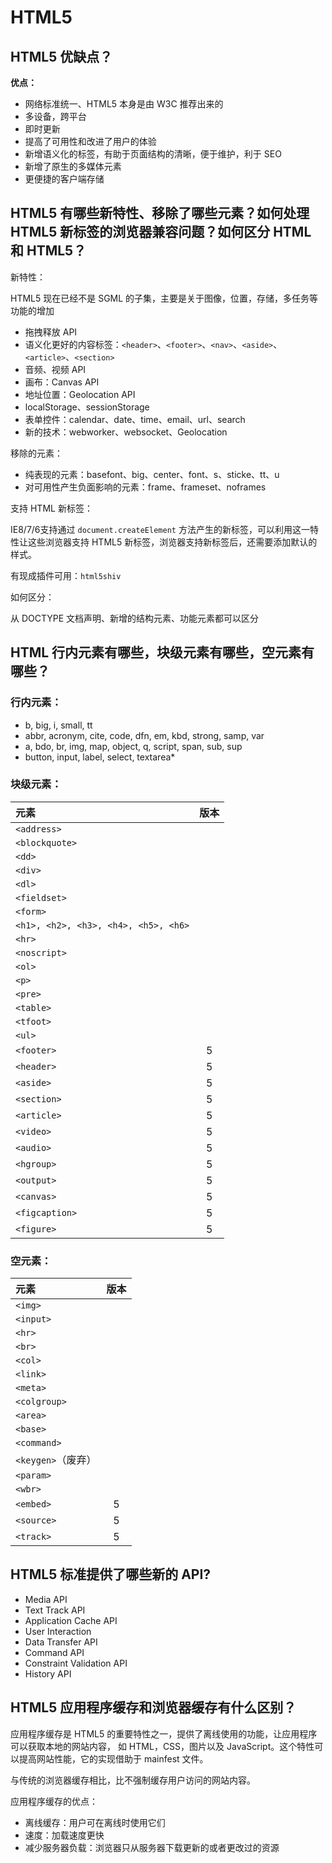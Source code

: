 # HTML5

## HTML5 优缺点？

**优点：**

* 网络标准统一、HTML5 本身是由 W3C 推荐出来的
* 多设备，跨平台
* 即时更新
* 提高了可用性和改进了用户的体验
* 新增语义化的标签，有助于页面结构的清晰，便于维护，利于 SEO
* 新增了原生的多媒体元素
* 更便捷的客户端存储

## HTML5 有哪些新特性、移除了哪些元素？如何处理 HTML5 新标签的浏览器兼容问题？如何区分 HTML 和 HTML5？

新特性：

HTML5 现在已经不是 SGML 的子集，主要是关于图像，位置，存储，多任务等功能的增加

* 拖拽释放 API
* 语义化更好的内容标签：`<header>`、`<footer>`、`<nav>`、`<aside>`、`<article>`、`<section>`
* 音频、视频 API
* 画布：Canvas API
* 地址位置：Geolocation API
* localStorage、sessionStorage
* 表单控件：calendar、date、time、email、url、search
* 新的技术：webworker、websocket、Geolocation

移除的元素：

* 纯表现的元素：basefont、big、center、font、s、sticke、tt、u
* 对可用性产生负面影响的元素：frame、frameset、noframes

支持 HTML 新标签：

IE8/7/6支持通过 `document.createElement` 方法产生的新标签，可以利用这一特性让这些浏览器支持 HTML5 新标签，浏览器支持新标签后，还需要添加默认的样式。

有现成插件可用：`html5shiv`

如何区分：

从 DOCTYPE 文档声明、新增的结构元素、功能元素都可以区分

## HTML 行内元素有哪些，块级元素有哪些，空元素有哪些？

### 行内元素：

* b, big, i, small, tt
* abbr, acronym, cite, code, dfn, em, kbd, strong, samp, var
* a, bdo, br, img, map, object, q, script, span, sub, sup
* button, input, label, select, textarea\* 

### 块级元素：

| 元素 | 版本 |
| :--- | :---: |
| `<address>` |  |
| `<blockquote>` |  |
| `<dd>` |  |
| `<div>` |  |
| `<dl>` |  |
| `<fieldset>` |  |
| `<form>` |  |
| `<h1>, <h2>, <h3>, <h4>, <h5>, <h6>` |  |
| `<hr>` |  |
| `<noscript>` |  |
| `<ol>` |  |
| `<p>` |  |
| `<pre>` |  |
| `<table>` |  |
| `<tfoot>` |  |
| `<ul>` |  |
| `<footer>` | 5 |
| `<header>` | 5 |
| `<aside>` | 5 |
| `<section>` | 5 |
| `<article>` | 5 |
| `<video>` | 5 |
| `<audio>` | 5 |
| `<hgroup>` | 5 |
| `<output>` | 5 |
| `<canvas>` | 5 |
| `<figcaption>` | 5 |
| `<figure>` | 5 |


### 空元素：

| 元素 | 版本 |
| :--- | :---: |
| `<img>` |  | 
| `<input>` |  | 
| `<hr>` |  | 
| `<br>` |  | 
| `<col>` |  | 
| `<link>` |  | 
| `<meta>` |  | 
| `<colgroup>` |  | 
| `<area>` |  | 
| `<base>` |  | 
| `<command>` |  | 
| `<keygen>`（废弃） |  | 
| `<param>` |  | 
| `<wbr>` |  | 
| `<embed>` | 5 | 
| `<source>` | 5 | 
| `<track>` | 5 | 

## HTML5 标准提供了哪些新的 API?

* Media API
* Text Track API
* Application Cache API
* User Interaction
* Data Transfer API
* Command API
* Constraint Validation API
* History API

## HTML5 应用程序缓存和浏览器缓存有什么区别？

应用程序缓存是 HTML5 的重要特性之一，提供了离线使用的功能，让应用程序可以获取本地的网站内容，
如 HTML，CSS，图片以及 JavaScript。这个特性可以提高网站性能，它的实现借助于 mainfest 文件。

与传统的浏览器缓存相比，比不强制缓存用户访问的网站内容。

应用程序缓存的优点：

* 离线缓存：用户可在离线时使用它们
* 速度：加载速度更快
* 减少服务器负载：浏览器只从服务器下载更新的或者更改过的资源


